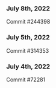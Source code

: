 ### July 8th, 2022

Commit #244398

### July 5th, 2022

Commit #314353


### July 4th, 2022

Commit #72281
